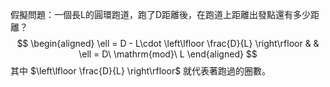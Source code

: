 假擬問題：一個長L的圓環跑道，跑了D距離後，在跑道上距離出發點還有多少距離？
$$
\begin{aligned}
\ell = D - L\cdot \left\lfloor  \frac{D}{L}  \right\rfloor &  & \ell  = D\  \mathrm{mod}\ L
\end{aligned}
$$
其中 $\left\lfloor  \frac{D}{L}  \right\rfloor$ 就代表著跑過的圈數。